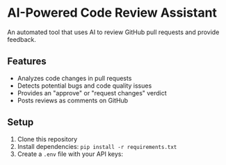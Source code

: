 # AI-Powered Code Review Assistant

An automated tool that uses AI to review GitHub pull requests and provide feedback.

## Features

- Analyzes code changes in pull requests
- Detects potential bugs and code quality issues
- Provides an "approve" or "request changes" verdict
- Posts reviews as comments on GitHub

## Setup

1. Clone this repository
2. Install dependencies: `pip install -r requirements.txt`
3. Create a `.env` file with your API keys:
